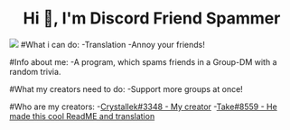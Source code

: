 <h1 align="center">Hi 👋, I'm Discord Friend Spammer</h1>
<img src="https://komarev.com/ghpvc/?username=aszope&style=flat-square&label=REPO+VIEWS" />
#What i can do:
-Translation
-Annoy your friends!

#Info about me:
-A program, which spams friends in a Group-DM with a random trivia.

#What my creators need to do:
-Support more groups at once!

#Who are my creators:
-[Crystallek#3348 - My creator](https://github.com/Crystallek)
-[Take#8559 - He made this cool ReadME and translation](https://github.com/takoda121)

